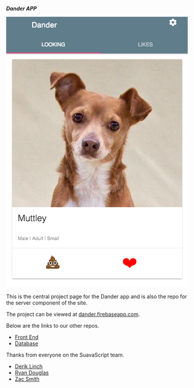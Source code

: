 ***Dander APP***

![Dander Screenshot](/dander-screenshot.png "Dander")

This is the central project page for the Dander app and is also the repo for the server component of the site.

The project can be viewed at [dander.firebaseapp.com](https://dander.firebaseapp.com).

Below are the links to our other repos.

- [Front End](https://github.com/DryFlyRyan/dander-frontend)
- [Database](https://github.com/DryFlyRyan/dander-db)

Thanks from everyone on the SuavaScript team.

- [Derik Linch](https://github.com/dlinch)
- [Ryan Douglas](https://github.com/DryFlyRyan)
- [Zac Smith](https://github.com/BillyZac)
